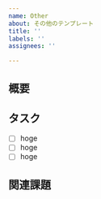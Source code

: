 ```yaml
---
name: Other
about: その他のテンプレート
title: ''
labels: ''
assignees: ''

---
```


## 概要

## タスク
- [ ] hoge
- [ ] hoge
- [ ] hoge

## 関連課題
